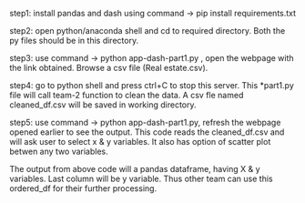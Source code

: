 step1: install pandas and dash using command -> pip install requirements.txt

step2: open python/anaconda shell and cd to required directory. Both the py files should be in this directory. 

step3: use command -> python app-dash-part1.py , open the webpage with the link obtained. Browse a csv file (Real estate.csv).

step4: go to python shell and press ctrl+C to stop this server. This *part1.py file will call team-2 function to clean the data. A csv fle named cleaned_df.csv will be saved in working directory.

step5: use command -> python app-dash-part1.py, refresh the webpage opened earlier to see the output. This code reads the cleaned_df.csv and will ask user to select x & y variables. It also has option of scatter plot betwen any two variables. 

The output from above code will a pandas dataframe, having X & y variables. Last column will be y variable. Thus other team can use this ordered_df for their further processing.
